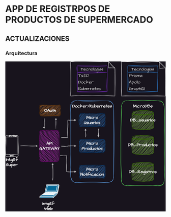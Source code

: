 # APP DE REGISTRPOS DE PRODUCTOS DE SUPERMERCADO

## ACTUALIZACIONES

### Arquitectura
![Arquitectura del sistema](imagenes/registrosuper.png)

